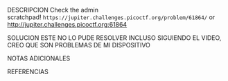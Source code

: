 
DESCRIPCION
Check the admin scratchpad! `https://jupiter.challenges.picoctf.org/problem/61864/` or http://jupiter.challenges.picoctf.org:61864

SOLUCION
ESTE NO LO PUDE RESOLVER INCLUSO SIGUIENDO EL VIDEO, CREO QUE SON PROBLEMAS DE MI DISPOSITIVO

NOTAS ADICIONALES


REFERENCIAS
